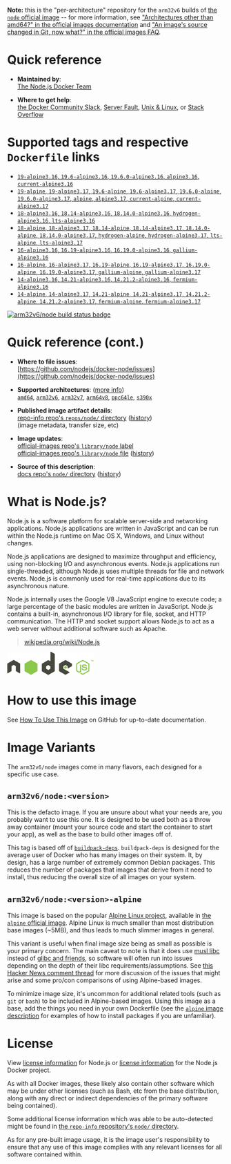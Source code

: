 <!--

********************************************************************************

WARNING:

    DO NOT EDIT "node/README.md"

    IT IS AUTO-GENERATED

    (from the other files in "node/" combined with a set of templates)

********************************************************************************

-->

**Note:** this is the "per-architecture" repository for the `arm32v6` builds of [the `node` official image](https://hub.docker.com/_/node) -- for more information, see ["Architectures other than amd64?" in the official images documentation](https://github.com/docker-library/official-images#architectures-other-than-amd64) and ["An image's source changed in Git, now what?" in the official images FAQ](https://github.com/docker-library/faq#an-images-source-changed-in-git-now-what).

# Quick reference

-	**Maintained by**:  
	[The Node.js Docker Team](https://github.com/nodejs/docker-node)

-	**Where to get help**:  
	[the Docker Community Slack](https://dockr.ly/comm-slack), [Server Fault](https://serverfault.com/help/on-topic), [Unix & Linux](https://unix.stackexchange.com/help/on-topic), or [Stack Overflow](https://stackoverflow.com/help/on-topic)

# Supported tags and respective `Dockerfile` links

-	[`19-alpine3.16`, `19.6-alpine3.16`, `19.6.0-alpine3.16`, `alpine3.16`, `current-alpine3.16`](https://github.com/nodejs/docker-node/blob/f996e97a2e6d2aae2de3b869e083a253733f07a8/19/alpine3.16/Dockerfile)
-	[`19-alpine`, `19-alpine3.17`, `19.6-alpine`, `19.6-alpine3.17`, `19.6.0-alpine`, `19.6.0-alpine3.17`, `alpine`, `alpine3.17`, `current-alpine`, `current-alpine3.17`](https://github.com/nodejs/docker-node/blob/f996e97a2e6d2aae2de3b869e083a253733f07a8/19/alpine3.17/Dockerfile)
-	[`18-alpine3.16`, `18.14-alpine3.16`, `18.14.0-alpine3.16`, `hydrogen-alpine3.16`, `lts-alpine3.16`](https://github.com/nodejs/docker-node/blob/f996e97a2e6d2aae2de3b869e083a253733f07a8/18/alpine3.16/Dockerfile)
-	[`18-alpine`, `18-alpine3.17`, `18.14-alpine`, `18.14-alpine3.17`, `18.14.0-alpine`, `18.14.0-alpine3.17`, `hydrogen-alpine`, `hydrogen-alpine3.17`, `lts-alpine`, `lts-alpine3.17`](https://github.com/nodejs/docker-node/blob/f996e97a2e6d2aae2de3b869e083a253733f07a8/18/alpine3.17/Dockerfile)
-	[`16-alpine3.16`, `16.19-alpine3.16`, `16.19.0-alpine3.16`, `gallium-alpine3.16`](https://github.com/nodejs/docker-node/blob/2a15356c778b366621aa370a4294c59ac1df9c6a/16/alpine3.16/Dockerfile)
-	[`16-alpine`, `16-alpine3.17`, `16.19-alpine`, `16.19-alpine3.17`, `16.19.0-alpine`, `16.19.0-alpine3.17`, `gallium-alpine`, `gallium-alpine3.17`](https://github.com/nodejs/docker-node/blob/2a15356c778b366621aa370a4294c59ac1df9c6a/16/alpine3.17/Dockerfile)
-	[`14-alpine3.16`, `14.21-alpine3.16`, `14.21.2-alpine3.16`, `fermium-alpine3.16`](https://github.com/nodejs/docker-node/blob/3f8018043408490439723ed3b71ab5578d69ea70/14/alpine3.16/Dockerfile)
-	[`14-alpine`, `14-alpine3.17`, `14.21-alpine`, `14.21-alpine3.17`, `14.21.2-alpine`, `14.21.2-alpine3.17`, `fermium-alpine`, `fermium-alpine3.17`](https://github.com/nodejs/docker-node/blob/3f8018043408490439723ed3b71ab5578d69ea70/14/alpine3.17/Dockerfile)

[![arm32v6/node build status badge](https://img.shields.io/jenkins/s/https/doi-janky.infosiftr.net/job/multiarch/job/arm32v6/job/node.svg?label=arm32v6/node%20%20build%20job)](https://doi-janky.infosiftr.net/job/multiarch/job/arm32v6/job/node/)

# Quick reference (cont.)

-	**Where to file issues**:  
	[https://github.com/nodejs/docker-node/issues](https://github.com/nodejs/docker-node/issues)

-	**Supported architectures**: ([more info](https://github.com/docker-library/official-images#architectures-other-than-amd64))  
	[`amd64`](https://hub.docker.com/r/amd64/node/), [`arm32v6`](https://hub.docker.com/r/arm32v6/node/), [`arm32v7`](https://hub.docker.com/r/arm32v7/node/), [`arm64v8`](https://hub.docker.com/r/arm64v8/node/), [`ppc64le`](https://hub.docker.com/r/ppc64le/node/), [`s390x`](https://hub.docker.com/r/s390x/node/)

-	**Published image artifact details**:  
	[repo-info repo's `repos/node/` directory](https://github.com/docker-library/repo-info/blob/master/repos/node) ([history](https://github.com/docker-library/repo-info/commits/master/repos/node))  
	(image metadata, transfer size, etc)

-	**Image updates**:  
	[official-images repo's `library/node` label](https://github.com/docker-library/official-images/issues?q=label%3Alibrary%2Fnode)  
	[official-images repo's `library/node` file](https://github.com/docker-library/official-images/blob/master/library/node) ([history](https://github.com/docker-library/official-images/commits/master/library/node))

-	**Source of this description**:  
	[docs repo's `node/` directory](https://github.com/docker-library/docs/tree/master/node) ([history](https://github.com/docker-library/docs/commits/master/node))

# What is Node.js?

Node.js is a software platform for scalable server-side and networking applications. Node.js applications are written in JavaScript and can be run within the Node.js runtime on Mac OS X, Windows, and Linux without changes.

Node.js applications are designed to maximize throughput and efficiency, using non-blocking I/O and asynchronous events. Node.js applications run single-threaded, although Node.js uses multiple threads for file and network events. Node.js is commonly used for real-time applications due to its asynchronous nature.

Node.js internally uses the Google V8 JavaScript engine to execute code; a large percentage of the basic modules are written in JavaScript. Node.js contains a built-in, asynchronous I/O library for file, socket, and HTTP communication. The HTTP and socket support allows Node.js to act as a web server without additional software such as Apache.

> [wikipedia.org/wiki/Node.js](https://en.wikipedia.org/wiki/Node.js)

![logo](https://raw.githubusercontent.com/docker-library/docs/01c12653951b2fe592c1f93a13b4e289ada0e3a1/node/logo.png)

# How to use this image

See [How To Use This Image](https://github.com/nodejs/docker-node/blob/master/README.md#how-to-use-this-image) on GitHub for up-to-date documentation.

# Image Variants

The `arm32v6/node` images come in many flavors, each designed for a specific use case.

## `arm32v6/node:<version>`

This is the defacto image. If you are unsure about what your needs are, you probably want to use this one. It is designed to be used both as a throw away container (mount your source code and start the container to start your app), as well as the base to build other images off of.

This tag is based off of [`buildpack-deps`](https://hub.docker.com/_/buildpack-deps/). `buildpack-deps` is designed for the average user of Docker who has many images on their system. It, by design, has a large number of extremely common Debian packages. This reduces the number of packages that images that derive from it need to install, thus reducing the overall size of all images on your system.

## `arm32v6/node:<version>-alpine`

This image is based on the popular [Alpine Linux project](https://alpinelinux.org), available in [the `alpine` official image](https://hub.docker.com/_/alpine). Alpine Linux is much smaller than most distribution base images (~5MB), and thus leads to much slimmer images in general.

This variant is useful when final image size being as small as possible is your primary concern. The main caveat to note is that it does use [musl libc](https://musl.libc.org) instead of [glibc and friends](https://www.etalabs.net/compare_libcs.html), so software will often run into issues depending on the depth of their libc requirements/assumptions. See [this Hacker News comment thread](https://news.ycombinator.com/item?id=10782897) for more discussion of the issues that might arise and some pro/con comparisons of using Alpine-based images.

To minimize image size, it's uncommon for additional related tools (such as `git` or `bash`) to be included in Alpine-based images. Using this image as a base, add the things you need in your own Dockerfile (see the [`alpine` image description](https://hub.docker.com/_/alpine/) for examples of how to install packages if you are unfamiliar).

# License

View [license information](https://github.com/nodejs/node/blob/master/LICENSE) for Node.js or [license information](https://github.com/nodejs/docker-node/blob/master/LICENSE) for the Node.js Docker project.

As with all Docker images, these likely also contain other software which may be under other licenses (such as Bash, etc from the base distribution, along with any direct or indirect dependencies of the primary software being contained).

Some additional license information which was able to be auto-detected might be found in [the `repo-info` repository's `node/` directory](https://github.com/docker-library/repo-info/tree/master/repos/node).

As for any pre-built image usage, it is the image user's responsibility to ensure that any use of this image complies with any relevant licenses for all software contained within.
